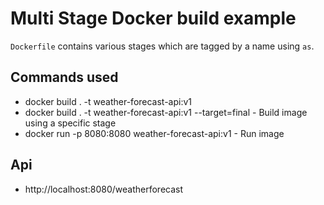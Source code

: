 # Multi Stage Docker build example
`Dockerfile` contains various stages which are tagged by a name using `as`.

## Commands used
- docker build . -t weather-forecast-api:v1
- docker build . -t weather-forecast-api:v1 --target=final - Build image using a specific stage
- docker run -p 8080:8080 weather-forecast-api:v1 - Run image

## Api
- http://localhost:8080/weatherforecast